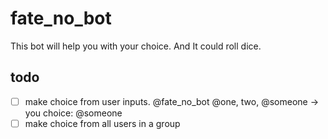 # fate_no_bot

This bot will help you with your choice. And It could roll dice.

## todo

- [ ] make choice from user inputs. @fate_no_bot @one, two, @someone -> you choice: @someone
- [ ] make choice from all users in a group
